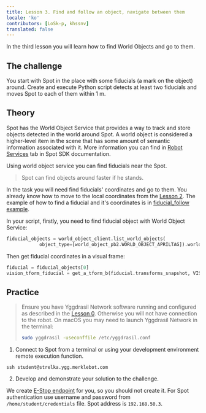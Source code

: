 ```yaml
---
title: Lesson 3. Find and follow an object, navigate between them
locale: 'ko' 
contributors: [LoSk-p, khssnv]
translated: false
---
```


In the third lesson you will learn how to find World Objects and go to them.

## The challenge

You start with Spot in the place with some fiducials (a mark on the object) around. Create and execute Python script detects at least two fiducials and moves Spot to each of them within 1 m.

## Theory

Spot has the World Object Service that provides a way to track and store objects detected in the world around Spot. A world object is considered a higher-level item in the scene that has some amount of semantic information associated with it. More information you can find in [Robot Services](https://dev.bostondynamics.com/docs/concepts/robot_services#world-object) tab in Spot SDK documentation.

Using world object service you can find fiducials near the Spot. 

> Spot can find objects around faster if he stands.

In the task you will need find fiducials' coordinates and go to them. You already know how to move to the local coordinates from the [Lesson 2](/docs/en/spot-lesson2.md). The example of how to find a fiducial and it's coordinates is in [fiducial_follow example](https://github.com/boston-dynamics/spot-sdk/blob/7ce5c5f31f4e1e45e9ff4be29fb097e258b75919/python/examples/fiducial_follow/fiducial_follow.py).

In your script, firstly, you need to find fiducial object with World Object Service:

```python
fiducial_objects = world_object_client.list_world_objects(
            object_type=[world_object_pb2.WORLD_OBJECT_APRILTAG]).world_objects
```

Then get fiducial coordinates in a visual frame:

```python
fiducial = fiducial_objects[0]
vision_tform_fiducial = get_a_tform_b(fiducial.transforms_snapshot, VISION_FRAME_NAME,fiducial.apriltag_properties.frame_name_fiducial.to_proto()
```
## Practice

> Ensure you have Yggdrasil Network software running and configured as described in the [Lesson 0](/docs/spot-lesson0). Otherwise you will not have connection to the robot.
> On macOS you may need to launch Yggdrasil Network in the terminal:
> ```bash
> sudo yggdrasil -useconffile /etc/yggdrasil.conf
> ```

1. Connect to Spot from a terminal or using your development environment remote execution function.

```console
ssh student@strelka.ygg.merklebot.com
```

2. Develop and demonstrate your solution to the challenge.

We create [E-Stop endpoint](https://dev.bostondynamics.com/python/examples/estop/readme) for you, so you should not create it.
For Spot authentication use username and password from `/home/student/credentials` file.
Spot address is `192.168.50.3`.
